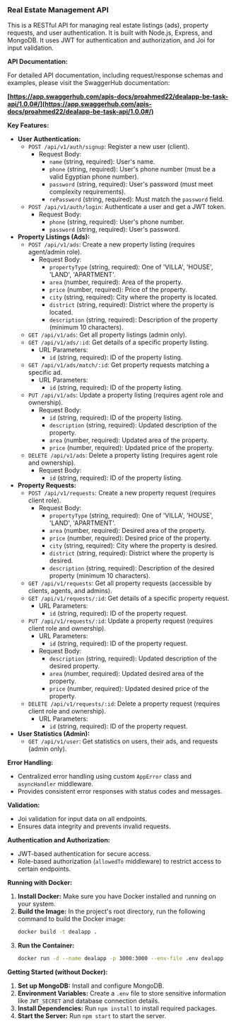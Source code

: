 ### Real Estate Management API

This is a RESTful API for managing real estate listings (ads), property requests, and user authentication. It is built with Node.js, Express, and MongoDB. It uses JWT for authentication and authorization, and Joi for input validation.

**API Documentation:**

For detailed API documentation, including request/response schemas and examples, please visit the SwaggerHub documentation:

**[https://app.swaggerhub.com/apis-docs/proahmed22/dealapp-be-task-api/1.0.0#/](https://app.swaggerhub.com/apis-docs/proahmed22/dealapp-be-task-api/1.0.0#/)**

**Key Features:**

*   **User Authentication:**
    *   `POST /api/v1/auth/signup`: Register a new user (client).
        *   Request Body:
            *   `name` (string, required): User's name.
            *   `phone` (string, required): User's phone number (must be a valid Egyptian phone number).
            *   `password` (string, required): User's password (must meet complexity requirements).
            *   `rePassword` (string, required): Must match the `password` field.
    *   `POST /api/v1/auth/login`: Authenticate a user and get a JWT token.
        *   Request Body:
            *   `phone` (string, required): User's phone number.
            *   `password` (string, required): User's password.
*   **Property Listings (Ads):**
    *   `POST /api/v1/ads`: Create a new property listing (requires agent/admin role).
        *   Request Body:
            *   `propertyType` (string, required): One of 'VILLA', 'HOUSE', 'LAND', 'APARTMENT'.
            *   `area` (number, required): Area of the property.
            *   `price` (number, required): Price of the property.
            *   `city` (string, required): City where the property is located.
            *   `district` (string, required): District where the property is located.
            *   `description` (string, required): Description of the property (minimum 10 characters).
    *   `GET /api/v1/ads`: Get all property listings (admin only).
    *   `GET /api/v1/ads/:id`: Get details of a specific property listing.
        *   URL Parameters:
            *   `id` (string, required): ID of the property listing.
    *   `GET /api/v1/ads/match/:id`: Get property requests matching a specific ad.
        *   URL Parameters:
            *   `id` (string, required): ID of the property listing.
    *   `PUT /api/v1/ads`: Update a property listing (requires agent role and ownership).
        *   Request Body:
            *   `id` (string, required): ID of the property listing.
            *   `description` (string, required): Updated description of the property.
            *   `area` (number, required): Updated area of the property.
            *   `price` (number, required): Updated price of the property.
    *   `DELETE /api/v1/ads`: Delete a property listing (requires agent role and ownership).
        *   Request Body:
            *   `id` (string, required): ID of the property listing.
*   **Property Requests:**
    *   `POST /api/v1/requests`: Create a new property request (requires client role).
        *   Request Body:
            *   `propertyType` (string, required): One of 'VILLA', 'HOUSE', 'LAND', 'APARTMENT'.
            *   `area` (number, required): Desired area of the property.
            *   `price` (number, required): Desired price of the property.
            *   `city` (string, required): City where the property is desired.
            *   `district` (string, required): District where the property is desired.
            *   `description` (string, required): Description of the desired property (minimum 10 characters).
    *   `GET /api/v1/requests`: Get all property requests (accessible by clients, agents, and admins).
    *   `GET /api/v1/requests/:id`: Get details of a specific property request.
        *   URL Parameters:
            *   `id` (string, required): ID of the property request.
    *   `PUT /api/v1/requests/:id`: Update a property request (requires client role and ownership).
        *   URL Parameters:
            *   `id` (string, required): ID of the property request.
        *   Request Body:
            *   `description` (string, required): Updated description of the desired property.
            *   `area` (number, required): Updated desired area of the property.
            *   `price` (number, required): Updated desired price of the property.
    *   `DELETE /api/v1/requests/:id`: Delete a property request (requires client role and ownership).
        *   URL Parameters:
            *   `id` (string, required): ID of the property request.
*   **User Statistics (Admin):**
    *   `GET /api/v1/user`: Get statistics on users, their ads, and requests (admin only).

**Error Handling:**

*   Centralized error handling using custom `AppError` class and `asyncHandler` middleware.
*   Provides consistent error responses with status codes and messages.

**Validation:**

*   Joi validation for input data on all endpoints.
*   Ensures data integrity and prevents invalid requests.

**Authentication and Authorization:**

*   JWT-based authentication for secure access.
*   Role-based authorization (`allowedTo` middleware) to restrict access to certain endpoints.

**Running with Docker:**

1. **Install Docker:** Make sure you have Docker installed and running on your system.
2. **Build the Image:** In the project's root directory, run the following command to build the Docker image:
   ```bash
   docker build -t dealapp .
   ```
3. **Run the Container:** 
   ```bash
   docker run -d --name dealapp -p 3000:3000 --env-file .env dealapp

   ```
 

**Getting Started (without Docker):**

1.  **Set up MongoDB:** Install and configure MongoDB.
2.  **Environment Variables:** Create a `.env` file to store sensitive information like `JWT_SECRET` and database connection details.
3.  **Install Dependencies:** Run `npm install` to install required packages.
4.  **Start the Server:** Run `npm start` to start the server.
